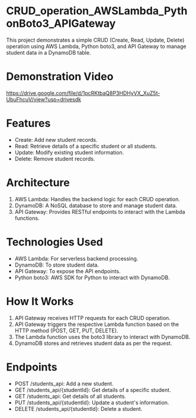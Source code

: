 # CRUD_operation_AWSLambda_PythonBoto3_APIGateway
This project demonstrates a simple CRUD (Create, Read, Update, Delete) operation using AWS Lambda, Python boto3, and API Gateway to manage student data in a DynamoDB table.

# Demonstration Video
https://drive.google.com/file/d/1pcRKtbaQ8P3HDHyVX_XuZ5t-UbuFhcuV/view?usp=drivesdk

# Features
- Create: Add new student records.
- Read: Retrieve details of a specific student or all students.
- Update: Modify existing student information.
- Delete: Remove student records.

# Architecture
1. AWS Lambda: Handles the backend logic for each CRUD operation.
2. DynamoDB: A NoSQL database to store and manage student data.
3. API Gateway: Provides RESTful endpoints to interact with the Lambda functions.

# Technologies Used
- AWS Lambda: For serverless backend processing.
- DynamoDB: To store student data.
- API Gateway: To expose the API endpoints.
- Python boto3: AWS SDK for Python to interact with DynamoDB.

# How It Works
1. API Gateway receives HTTP requests for each CRUD operation.
2. API Gateway triggers the respective Lambda function based on the HTTP method (POST, GET, PUT, DELETE).
3. The Lambda function uses the boto3 library to interact with DynamoDB.
4. DynamoDB stores and retrieves student data as per the request.

# Endpoints
- POST /students_api: Add a new student.
- GET /students_api/{studentId}: Get details of a specific student.
- GET /students_api: Get details of all students.
- PUT /students_api/{studentId}: Update a student's information.
- DELETE /students_api/{studentId}: Delete a student.



